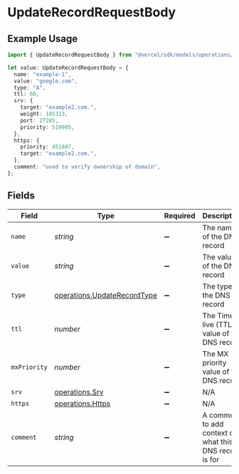 # UpdateRecordRequestBody

## Example Usage

```typescript
import { UpdateRecordRequestBody } from "@vercel/sdk/models/operations/updaterecord.js";

let value: UpdateRecordRequestBody = {
  name: "example-1",
  value: "google.com",
  type: "A",
  ttl: 60,
  srv: {
    target: "example2.com.",
    weight: 185313,
    port: 27205,
    priority: 519985,
  },
  https: {
    priority: 451807,
    target: "example2.com.",
  },
  comment: "used to verify ownership of domain",
};
```

## Fields

| Field                                                                      | Type                                                                       | Required                                                                   | Description                                                                | Example                                                                    |
| -------------------------------------------------------------------------- | -------------------------------------------------------------------------- | -------------------------------------------------------------------------- | -------------------------------------------------------------------------- | -------------------------------------------------------------------------- |
| `name`                                                                     | *string*                                                                   | :heavy_minus_sign:                                                         | The name of the DNS record                                                 | example-1                                                                  |
| `value`                                                                    | *string*                                                                   | :heavy_minus_sign:                                                         | The value of the DNS record                                                | google.com                                                                 |
| `type`                                                                     | [operations.UpdateRecordType](../../models/operations/updaterecordtype.md) | :heavy_minus_sign:                                                         | The type of the DNS record                                                 | A                                                                          |
| `ttl`                                                                      | *number*                                                                   | :heavy_minus_sign:                                                         | The Time to live (TTL) value of the DNS record                             | 60                                                                         |
| `mxPriority`                                                               | *number*                                                                   | :heavy_minus_sign:                                                         | The MX priority value of the DNS record                                    |                                                                            |
| `srv`                                                                      | [operations.Srv](../../models/operations/srv.md)                           | :heavy_minus_sign:                                                         | N/A                                                                        |                                                                            |
| `https`                                                                    | [operations.Https](../../models/operations/https.md)                       | :heavy_minus_sign:                                                         | N/A                                                                        |                                                                            |
| `comment`                                                                  | *string*                                                                   | :heavy_minus_sign:                                                         | A comment to add context on what this DNS record is for                    | used to verify ownership of domain                                         |